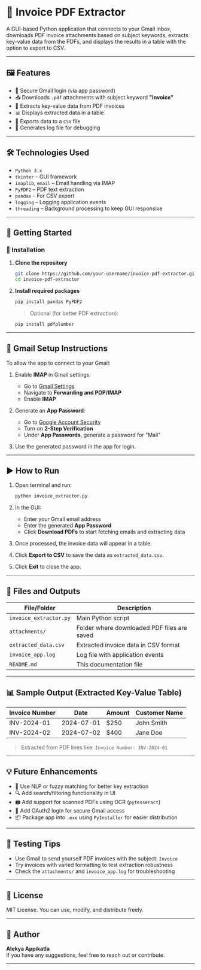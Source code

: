 # 📄 Invoice PDF Extractor

A GUI-based Python application that connects to your Gmail inbox, downloads PDF invoice attachments based on subject keywords, extracts key-value data from the PDFs, and displays the results in a table with the option to export to CSV.

---

## 🖼️ Features

- 🔐 Secure Gmail login (via app password)
- 📥 Downloads `.pdf` attachments with subject keyword **"Invoice"**
- 🧾 Extracts key-value data from PDF invoices
- 📊 Displays extracted data in a table
- 📁 Exports data to a `CSV` file
- 📜 Generates log file for debugging

---

## 🛠️ Technologies Used

- `Python 3.x`
- `tkinter` – GUI framework
- `imaplib`, `email` – Email handling via IMAP
- `PyPDF2` – PDF text extraction
- `pandas` – For CSV export
- `logging` – Logging application events
- `threading` – Background processing to keep GUI responsive

---

## 🚀 Getting Started

### 🔧 Installation

1. **Clone the repository**
   ```bash
   git clone https://github.com/your-username/invoice-pdf-extractor.git
   cd invoice-pdf-extractor
   ```

2. **Install required packages**
   ```bash
   pip install pandas PyPDF2
   ```

   > Optional (for better PDF extraction):
   ```bash
   pip install pdfplumber
   ```

---

## 📩 Gmail Setup Instructions

To allow the app to connect to your Gmail:

1. Enable **IMAP** in Gmail settings:
   - Go to [Gmail Settings](https://mail.google.com/)
   - Navigate to **Forwarding and POP/IMAP**
   - Enable **IMAP**

2. Generate an **App Password**:
   - Go to [Google Account Security](https://myaccount.google.com/security)
   - Turn on **2-Step Verification**
   - Under **App Passwords**, generate a password for "Mail"

3. Use the generated password in the app for login.

---

## ▶️ How to Run

1. Open terminal and run:
   ```bash
   python invoice_extractor.py
   ```

2. In the GUI:
   - Enter your Gmail email address
   - Enter the generated **App Password**
   - Click **Download PDFs** to start fetching emails and extracting data

3. Once processed, the invoice data will appear in a table.

4. Click **Export to CSV** to save the data as `extracted_data.csv`.

5. Click **Exit** to close the app.

---

## 📁 Files and Outputs

| File/Folder         | Description                                         |
|---------------------|-----------------------------------------------------|
| `invoice_extractor.py` | Main Python script                                |
| `attachments/`      | Folder where downloaded PDF files are saved         |
| `extracted_data.csv`| Extracted invoice data in CSV format                |
| `invoice_app.log`   | Log file with application events                    |
| `README.md`         | This documentation file                             |

---

## 📊 Sample Output (Extracted Key-Value Table)

| Invoice Number | Date       | Amount | Customer Name |
|----------------|------------|--------|----------------|
| INV-2024-01    | 2024-07-01 | $250   | John Smith     |
| INV-2024-02    | 2024-07-02 | $400   | Jane Doe       |

> Extracted from PDF lines like: `Invoice Number: INV-2024-01`

---

## 💡 Future Enhancements

- 🧠 Use NLP or fuzzy matching for better key extraction
- 🔍 Add search/filtering functionality in UI
- 🖨️ Add support for scanned PDFs using OCR (`pytesseract`)
- 🔐 Add OAuth2 login for secure Gmail access
- 📦 Package app into `.exe` using `PyInstaller` for easier distribution

---

## 🧪 Testing Tips

- Use Gmail to send yourself PDF invoices with the subject: `Invoice`
- Try invoices with varied formatting to test extraction robustness
- Check the `attachments/` and `invoice_app.log` for troubleshooting

---

## 📃 License

MIT License. You can use, modify, and distribute freely.

---

## 👤 Author

**Alekya Appikatla**  
If you have any suggestions, feel free to reach out or contribute.

---
